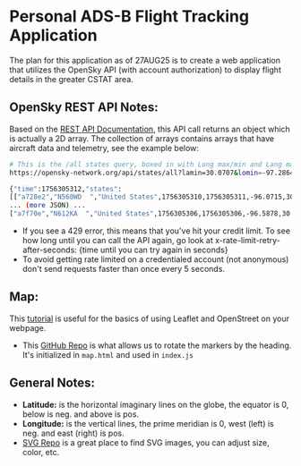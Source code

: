 # Personal ADS-B Flight Tracking Application
The plan for this application as of 27AUG25 is to create a web application that utilizes the OpenSky
API (with account authorization) to display flight details in the greater CSTAT area.


## OpenSky REST API Notes:
Based on the [REST API Documentation](https://openskynetwork.github.io/opensky-api/rest.html#all-state-vectors), this API call returns an object which is actually a 2D array. The collection of arrays contains arrays that have aircraft data and telemetry, see the example below:

```sh
# This is the /all states query, boxed in with Long max/min and Lang max/min
https://opensky-network.org/api/states/all?lamin=30.0707&lomin=-97.2864&lamax=31.3664&lomax=-95.4353
```
  
```sh
{"time":1756305312,"states":
[["a728e2","N560WD  ","United States",1756305310,1756305311,-96.0715,30.6779,2872.74,false,165.3,162.24,-10.08,null,3055.62,null,false,0],
... (more JSON) ...
["a7f70e","N612KA  ","United States",1756305306,1756305306,-96.5878,30.8221,739.14,false,66.59,339.18,0.33,null,792.48,null,false,0]]}
```

- If you see a 429 error, this means that you've hit your credit limit. To see how long until you can call the API again, go look at x-rate-limit-retry-after-seconds: {time until you can try again in seconds}
- To avoid getting rate limited on a credentialed account (not anonymous) don't send requests faster than once every 5 seconds.

## Map:
This [tutorial](https://www.youtube.com/watch?v=NyjMmNCtKf4) is useful for the basics of using Leaflet
and OpenStreet on your webpage.
- This [GitHub Repo](https://github.com/bbecquet/Leaflet.RotatedMarker/tree/master) is what allows
us to rotate the markers by the heading. It's initialized in `map.html` and used in `index.js`


## General Notes:
- **Latitude:** is the horizontal imaginary lines on the globe, the equator is 0, below is neg. and above is pos.
- **Longitude:** is the vertical lines, the prime meridian is 0, west (left) is neg. and east (right) is pos.
- [SVG Repo](https://www.svgrepo.com/) is a great place to find SVG images, you can adjust size, color, etc.